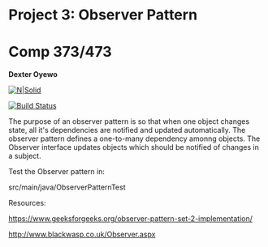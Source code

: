 # Project 3: Observer Pattern
# Comp 373/473
**Dexter Oyewo**

[![N|Solid](https://cldup.com/dTxpPi9lDf.thumb.png)](https://nodesource.com/products/nsolid)

[![Build Status](https://travis-ci.org/joemccann/dillinger.svg?branch=master)](https://travis-ci.org/joemccann/dillinger)

The purpose of an observer pattern is so that when one object changes state, all it's dependencies are notified and updated automatically. The observer pattern defines a one-to-many dependency amonng objects. The Observer interface updates objects which should be notified of changes in a subject.

Test the Observer pattern in:

src/main/java/ObserverPatternTest

Resources:

https://www.geeksforgeeks.org/observer-pattern-set-2-implementation/

http://www.blackwasp.co.uk/Observer.aspx
